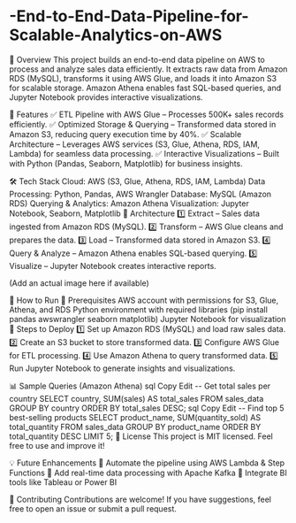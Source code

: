# -End-to-End-Data-Pipeline-for-Scalable-Analytics-on-AWS
📌 Overview
This project builds an end-to-end data pipeline on AWS to process and analyze sales data efficiently. It extracts raw data from Amazon RDS (MySQL), transforms it using AWS Glue, and loads it into Amazon S3 for scalable storage. Amazon Athena enables fast SQL-based queries, and Jupyter Notebook provides interactive visualizations.

🎯 Features
✅ ETL Pipeline with AWS Glue – Processes 500K+ sales records efficiently.
✅ Optimized Storage & Querying – Transformed data stored in Amazon S3, reducing query execution time by 40%.
✅ Scalable Architecture – Leverages AWS services (S3, Glue, Athena, RDS, IAM, Lambda) for seamless data processing.
✅ Interactive Visualizations – Built with Python (Pandas, Seaborn, Matplotlib) for business insights.

🛠️ Tech Stack
Cloud: AWS (S3, Glue, Athena, RDS, IAM, Lambda)
Data Processing: Python, Pandas, AWS Wrangler
Database: MySQL (Amazon RDS)
Querying & Analytics: Amazon Athena
Visualization: Jupyter Notebook, Seaborn, Matplotlib
📌 Architecture
1️⃣ Extract – Sales data ingested from Amazon RDS (MySQL).
2️⃣ Transform – AWS Glue cleans and prepares the data.
3️⃣ Load – Transformed data stored in Amazon S3.
4️⃣ Query & Analyze – Amazon Athena enables SQL-based querying.
5️⃣ Visualize – Jupyter Notebook creates interactive reports.

(Add an actual image here if available)

🚀 How to Run
🔹 Prerequisites
AWS account with permissions for S3, Glue, Athena, and RDS
Python environment with required libraries (pip install pandas awswrangler seaborn matplotlib)
Jupyter Notebook for visualization
🔹 Steps to Deploy
1️⃣ Set up Amazon RDS (MySQL) and load raw sales data.
2️⃣ Create an S3 bucket to store transformed data.
3️⃣ Configure AWS Glue for ETL processing.
4️⃣ Use Amazon Athena to query transformed data.
5️⃣ Run Jupyter Notebook to generate insights and visualizations.

📊 Sample Queries (Amazon Athena)
sql
Copy
Edit
-- Get total sales per country
SELECT country, SUM(sales) AS total_sales 
FROM sales_data 
GROUP BY country 
ORDER BY total_sales DESC;
sql
Copy
Edit
-- Find top 5 best-selling products
SELECT product_name, SUM(quantity_sold) AS total_quantity 
FROM sales_data 
GROUP BY product_name 
ORDER BY total_quantity DESC 
LIMIT 5;
📜 License
This project is MIT licensed. Feel free to use and improve it!

💡 Future Enhancements
🔹 Automate the pipeline using AWS Lambda & Step Functions
🔹 Add real-time data processing with Apache Kafka
🔹 Integrate BI tools like Tableau or Power BI

🤝 Contributing
Contributions are welcome! If you have suggestions, feel free to open an issue or submit a pull request.
